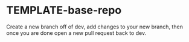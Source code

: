 # TEMPLATE-base-repo

Create a new branch off of dev, add changes to your new branch, then once you are done open a new pull request back to dev. 

